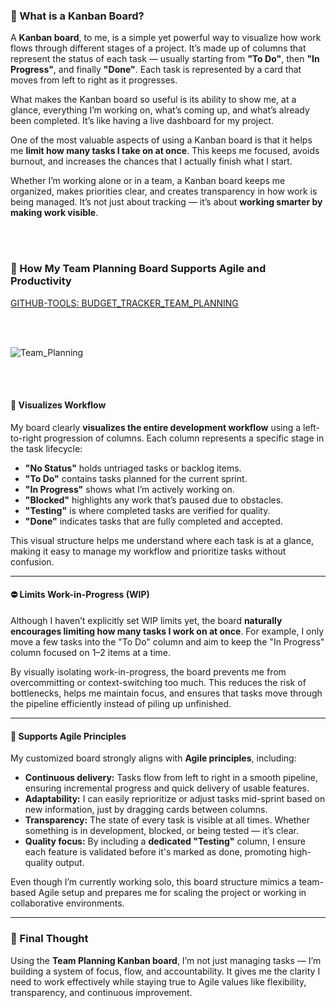 ### 🧾 What is a Kanban Board?

A **Kanban board**, to me, is a simple yet powerful way to visualize how work flows through different stages of a project. It’s made up of columns that represent the status of each task — usually starting from **"To Do"**, then **"In Progress"**, and finally **"Done"**. Each task is represented by a card that moves from left to right as it progresses.

What makes the Kanban board so useful is its ability to show me, at a glance, everything I’m working on, what’s coming up, and what’s already been completed. It’s like having a live dashboard for my project.

One of the most valuable aspects of using a Kanban board is that it helps me **limit how many tasks I take on at once**. This keeps me focused, avoids burnout, and increases the chances that I actually finish what I start.

Whether I’m working alone or in a team, a Kanban board keeps me organized, makes priorities clear, and creates transparency in how work is being managed. It’s not just about tracking — it’s about **working smarter by making work visible**.

<br>
<br>

### 📌 How My Team Planning Board Supports Agile and Productivity

[GITHUB-TOOLS: BUDGET_TRACKER_TEAM_PLANNING](https://github.com/users/Wareezy/projects/18)

<br>
<br>

![Team_Planning](https://github.com/user-attachments/assets/3d1499ee-d01a-43ac-9c52-9f13391d9612)

<br>
<br>

#### 🧭 Visualizes Workflow

My board clearly **visualizes the entire development workflow** using a left-to-right progression of columns. Each column represents a specific stage in the task lifecycle:

- **"No Status"** holds untriaged tasks or backlog items.
- **"To Do"** contains tasks planned for the current sprint.
- **"In Progress"** shows what I’m actively working on.
- **"Blocked"** highlights any work that’s paused due to obstacles.
- **"Testing"** is where completed tasks are verified for quality.
- **"Done"** indicates tasks that are fully completed and accepted.

This visual structure helps me understand where each task is at a glance, making it easy to manage my workflow and prioritize tasks without confusion.

---

#### ⛔ Limits Work-in-Progress (WIP)

Although I haven’t explicitly set WIP limits yet, the board **naturally encourages limiting how many tasks I work on at once**. For example, I only move a few tasks into the "To Do" column and aim to keep the "In Progress" column focused on 1–2 items at a time.

By visually isolating work-in-progress, the board prevents me from overcommitting or context-switching too much. This reduces the risk of bottlenecks, helps me maintain focus, and ensures that tasks move through the pipeline efficiently instead of piling up unfinished.

---

#### 🔄 Supports Agile Principles

My customized board strongly aligns with **Agile principles**, including:

- **Continuous delivery:** Tasks flow from left to right in a smooth pipeline, ensuring incremental progress and quick delivery of usable features.
- **Adaptability:** I can easily reprioritize or adjust tasks mid-sprint based on new information, just by dragging cards between columns.
- **Transparency:** The state of every task is visible at all times. Whether something is in development, blocked, or being tested — it’s clear.
- **Quality focus:** By including a **dedicated "Testing"** column, I ensure each feature is validated before it's marked as done, promoting high-quality output.

Even though I’m currently working solo, this board structure mimics a team-based Agile setup and prepares me for scaling the project or working in collaborative environments.

---

### 🧠 Final Thought

Using the **Team Planning Kanban board**, I’m not just managing tasks — I’m building a system of focus, flow, and accountability. It gives me the clarity I need to work effectively while staying true to Agile values like flexibility, transparency, and continuous improvement.
